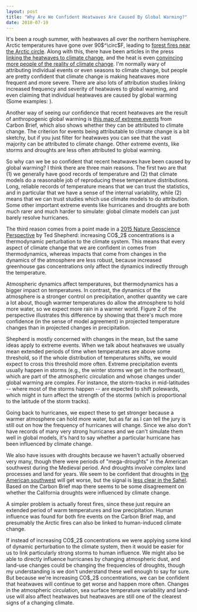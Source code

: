 ```yaml
---
layout: post
title: "Why Are We Confident Heatwaves Are Caused By Global Warming?"
date: 2018-07-19
---
```


<p>It's been a rough summer, with heatwaves all over the northern hemisphere. Arctic temperatures have gone over 90$^\circ$F, leading to <a href="https://www.theguardian.com/world/2018/jul/18/sweden-calls-for-help-as-arctic-circle-hit-by-wildfires">forest fires near the Arctic circle<a>. Along with this, there have been articles in the press <a href="http://www.latimes.com/opinion/op-ed/la-oe-stokes-heat-wave-media-climate-change-20180715-story.html">linking the heatwaves to climate change</a>, and the heat is even <a href="https://www.theguardian.com/environment/2018/jul/11/heatwave-climate-change-americans-survey">convincing more people of the reality of climate change</a>. I'm normally wary of attributing individual events or even seasons to climate change, but people are pretty confident that climate change is making heatwaves more frequent and more severe. There are also lots of attribution studies linking increased frequency and severity of heatwaves to global warming, and even claiming that individual heatwaves are caused by global warming (Some examples: ).</p> 

<p>Another way of seeing our confidence that recent heatwaves are the result of anthropogenic global warming is <a href="https://www.carbonbrief.org/mapped-how-climate-change-affects-extreme-weather-around-the-world">this map of extreme events</a> from Carbon Brief, which also shows whether they can be attributed to climate change. The criterion for events being attributable to climate change is a bit sketchy, but if you just filter for heatwaves you can see that the vast majority can be attributed to climate change. Other extreme events, like storms and droughts are less often attributed to global warming.</p>

<p>So why can we be so confident that recent heatwaves have been caused by global warming? I think there are three main reasons. The first two are that (1) we generally have good records of temperature and (2) that climate models do a reasonable job of reproducing these temperature distributions. Long, reliable records of temperature means that we can trust the statistics, and in particular that we have a sense of the internal variability, while (2) means that we can trust studies which use climate models to do attribution. Some other important extreme events like hurricanes and droughts are both much rarer and much harder to simulate: global climate models can just barely resolve hurricanes.</p>

<p>The third reason comes from a point made in a <a href="https://www.nature.com/articles/ngeo2253.pdf">2015 Nature Geoscience Perspective</a> by Ted Shepherd: increasing CO$_2$ concentrations is a thermodynamic perturbation to the climate system. This means that every aspect of climate change that we are confident in comes from thermodynamics, whereas impacts that come from changes in the dynamics of the atmosphere are less robust, because increased greenhouse gas concentrations only affect the dynamics indirectly through the temperature.</p>

<p>Atmospheric dynamics affect temperatures, but thermodynamics has a bigger impact on temperatures. In contrast, the dynamics of the atmosphere is a stronger control on precipitation, another quantity we care a lot about, though warmer temperatures do allow the atmosphere to hold more water, so we expect more rain in a warmer world. Figure 2 of the perspective illustrates this difference by showing that there's much more confidence (in the sense of model agreement) in projected temperature changes than in projected changes in precipitation.</p>

<p>Shepherd is mostly concerned with changes in the mean, but the same ideas apply to extreme events. When we talk about heatwaves we usually mean extended periods of time when temperatures are above some threshold, so if the whole distribution of temperatures shifts, we would expect to cross this threshold more often. Extreme precipitation events usually happen in storms (e.g., the winter storms we get in the northeast), which are part of the atmospheric circulation and whose changes under global warming are complex. For instance, the storm-tracks in mid-latitudes -- where most of the storms happen -- are expected to shift polewards, which might in turn affect the strength of the storms (which is proportional to the latitude of the storm tracks). </p>

<p>Going back to hurricanes, we expect these to get stronger because a warmer atmosphere can hold more water, but as far as I can tell the jury is still out on how the frequency of hurricanes will change. Since we also don't have records of many very strong hurricanes and we can't simulate them well in global models, it's hard to say whether a particular hurricane has been influenced by climate change.</p>

<p>We also have issues with droughts because we haven't actually observed very many, though there were periods of "mega-droughts" in the American southwest during the Medieval period. And droughts involve complex land processes and land for years. We seem to be confident that droughts in <a href="http://advances.sciencemag.org/content/advances/1/1/e1400082.full.pdf">the American southwest</a> will get worse, but the signal is <a href="https://agupubs.onlinelibrary.wiley.com/doi/abs/10.1002/jgrd.50206">less clear in the Sahel</a>. Based on the Carbon Brief map there seems to be some disagreement on whether the California droughts were influenced by climate change.</p>

<p>A simpler problem is actually forest fires, since these just require an extended period of warm temperatures and low precipitation. Human influence was found for both fire events on the Carbon Brief map, and presumably the Arctic fires can also be linked to human-induced climate change.</p>

<p>If instead of increasing CO$_2$ concentrations we were applying some kind of dynamic perturbation to the climate system, then it would be easier for us to link particularly strong storms to human influence. We might also be able to directly influence hurricanes by changing atmospheric dust, and land-use changes could be changing the frequencies of droughts, though my understanding is we don't understand these well enough to say for sure. But because we're increasing CO$_2$ concentrations, we can be confident that heatwaves will continue to get worse and happen more often. Changes in the atmospheric circulation, sea surface temperature variability and land-use will also affect heatwaves but heatwaves are still one of the clearest signs of a changing climate.</p>



